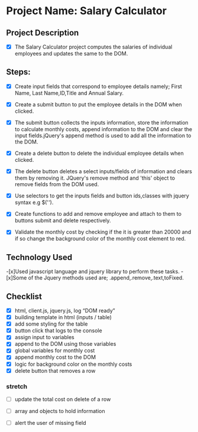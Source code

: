 # Project Name: Salary Calculator

## Project Description

-[x] The Salary Calculator project computes the salaries of individual employees and updates the same to the DOM.
## Steps:
- [x] Create input fields that correspond to employee details namely; First Name, Last Name,ID,Title and Annual Salary.
- [x] Create a submit button to put the employee details in the DOM when clicked.
- [x] The submit button collects the inputs information, store the information to calculate monthly costs, append information to the DOM and clear the input fields.jQuery's append method is used to add all the information to the DOM.
- [x] Create a delete button to delete the individual employee details when clicked.
- [x] The delete button deletes a select inputs/fields of information and clears them by removing it. JQuery's remove method and 'this' object to remove fields from the DOM used.
- [x] Use selectors to get the inputs fields and button ids,classes with jquery syntax e.g $('').
- [x] Create functions to add and remove employee and attach to them to buttons submit and delete respectively.
- [x] Validate the monthly cost by checking if the it is greater than 20000 and if so change the background color of the monthly cost element to red.


## Technology Used
-[x]Used javascript language and jquery library to perform these tasks.
-[x]Some of the Jquery methods used are; .append,.remove,.text,toFixed.

## Checklist
- [x] html, client.js, jquery.js, log “DOM ready”
- [x] building template in html (inputs / table)
- [x] add some styling for the table
- [x] button click that logs to the console
- [x] assign input to variables
- [x] append to the DOM using those variables
- [x] global variables for monthly cost
- [x] append monthly cost to the DOM
- [x] logic for background color on the monthly costs
- [x] delete button that removes a row
### stretch
- [ ] update the total cost on delete of a row
- [ ] array and objects to hold information
- [ ] alert the user of missing field

 
